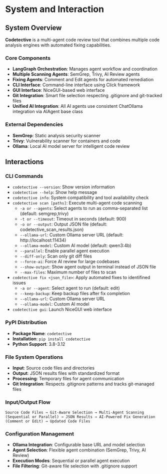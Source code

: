 # System and Interaction

## System Overview

**Codetective** is a multi-agent code review tool that combines multiple code analysis engines with automated fixing capabilities.

### Core Components
- **LangGraph Orchestration**: Manages agent workflow and coordination
- **Multiple Scanning Agents**: SemGrep, Trivy, AI Review agents
- **Fixing Agents**: Comment and Edit agents for automated remediation
- **CLI Interface**: Command-line interface using Click framework
- **GUI Interface**: NiceGUI-based web interface
- **Git Integration**: Smart file selection respecting .gitignore and git-tracked files
- **Unified AI Integration**: All AI agents use consistent ChatOllama integration via AIAgent base class

### External Dependencies
- **SemGrep**: Static analysis security scanner
- **Trivy**: Vulnerability scanner for containers and code
- **Ollama**: Local AI model server for intelligent code review

## Interactions

### CLI Commands
- `codetective --version`: Show version information
- `codetective --help`: Show help message
- `codetective info`: System compatibility and tool availability check
- `codetective scan [paths]`: Execute multi-agent code scanning
  - `-a or --agents`: Select agents to run as comma-separated list (default: semgrep,trivy)
  - `-t or --timeout`: Timeout in seconds (default: 900)
  - `-o or --output`: Output JSON file (default: codetective_scan_results.json)
  - `--ollama-url`: Custom Ollama server URL (default: http://localhost:11434)
  - `--ollama-model`: Custom AI model (default: qwen3:4b)
  - `--parallel`: Enable parallel agent execution
  - `--diff-only`: Scan only git diff files
  - `--force-ai`: Force AI review for large codebases
  - `--show-output`: Show agent output in terminal instead of JSON file
  - `--max-files`: Maximum number of files to scan
- `codetective fix <json_file>`: Apply automated fixes to identifined issues
  - `-a or --agent`: Select agent to run (default: edit)
  - `--keep-backup`: Keep backup files after fix completion
  - `--ollama-url`: Custom Ollama server URL
  - `--ollama-model`: Custom AI model
- `codetective gui`: Launch NiceGUI web interface

### PyPI Distribution
- **Package Name**: `codetective`
- **Installation**: `pip install codetective`
- **Python Support**: 3.8-3.12

### File System Operations
- **Input**: Source code files and directories
- **Output**: JSON results files with standardized format
- **Processing**: Temporary files for agent communication
- **Git Integration**: Respects .gitignore patterns and tracks git-managed files

### Input/Output Flow
```
Source Code Files → Git-Aware Selection → Multi-Agent Scanning (Sequential or Parallel) → JSON Results → AI-Powered Fix Generation (Comment or Edit) → Updated Code Files
```

### Configuration Management
- **Ollama Integration**: Configurable base URL and model selection
- **Agent Selection**: Flexible agent combination (SemGrep, Trivy, AI Review)
- **Execution Modes**: Sequential or parallel agent execution
- **File Filtering**: Git-aware file selection with .gitignore support
